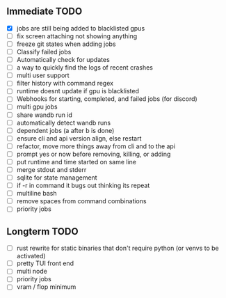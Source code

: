 ## Immediate TODO

- [x] jobs are still being added to blacklisted gpus
- [ ] fix screen attaching not showing anything
- [ ] freeze git states when adding jobs
- [ ] Classify failed jobs
- [ ] Automatically check for updates
- [ ] a way to quickly find the logs of recent crashes
- [ ] multi user support
- [ ] filter history with command regex
- [ ] runtime doesnt update if gpu is blacklisted
- [ ] Webhooks for starting, completed, and failed jobs (for discord)
- [ ] multi gpu jobs
- [ ] share wandb run id
- [ ] automatically detect wandb runs
- [ ] dependent jobs (a after b is done)
- [ ] ensure cli and api version align, else restart
- [ ] refactor, move more things away from cli and to the api
- [ ] prompt yes or now before removing, killing, or adding
- [ ] put runtime and time started on same line
- [ ] merge stdout and stderr
- [ ] sqlite for state management
- [ ] if -r in command it bugs out thinking its repeat
- [ ] multiline bash
- [ ] remove spaces from command combinations
- [ ] priority jobs

## Longterm TODO

- [ ] rust rewrite for static binaries that don't require python (or venvs to be activated)
- [ ] pretty TUI front end
- [ ] multi node
- [ ] priority jobs
- [ ] vram / flop minimum
